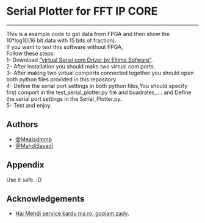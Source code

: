 
# Serial Plotter for FFT IP CORE
------------------------------------------------------
This is a example code to get data from FPGA and then show the
10*log10(16 bit data with 15 bits of fraction).  
If you want to test this software without FPGA,    
Follow these steps:    
1- Download ["virtual Serial com Driver by Eltima Sofware"](https://github.com/mealadmmb).  
2- After installation you should make two virtual com ports.  
3- After making two virtual comports connected together you should open both python files provided in this repository.  
4- Define the serial port settings in both python files,You should specify first comport in the test_serial_plotter.py file and buadrates,.... and Define the serial port settings in the Serial_Plotter.py.  
5- Test and enjoy.







## Authors

- [@Mealadmmb](https://github.com/mealadmmb)
- [@MahdiSayadi](https://github.com/MMahdiSayadi)


## Appendix

Use it safe. :D


## Acknowledgements

 - [Haj Mehdi service kardy ma ro, goolam zady.](https://github.com/MMahdiSayadi)


